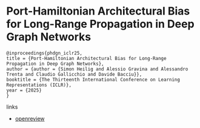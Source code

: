 # Port-Hamiltonian Architectural Bias for Long-Range Propagation in Deep Graph Networks

```
@inproceedings{phdgn_iclr25,
title = {Port-Hamiltonian Architectural Bias for Long-Range Propagation in Deep Graph Networks},
author = {author = {Simon Heilig and Alessio Gravina and Alessandro Trenta and Claudio Gallicchio and Davide Bacciu}},
booktitle = {The Thirteenth International Conference on Learning Representations (ICLR)},
year = {2025}
}
```

links
- [openreview](https://openreview.net/forum?id=03EkqSCKuO)
